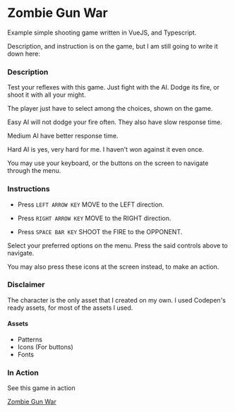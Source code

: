 # Zombie Gun War

Example simple shooting game written in VueJS, and Typescript.

Description, and instruction is on the game, but I am still going to write it down here:

### Description

Test your reflexes with this game. Just fight with the AI. Dodge its fire, or shoot it with all your might.

The player just have to select among the choices, shown on the game.

Easy AI will not dodge your fire often. They also have slow response time.

Medium AI have better response time.

Hard AI is yes, very hard for me. I haven't won against it even once.

You may use your keyboard, or the buttons on the screen to navigate through the menu.

### Instructions

- Press `LEFT ARROW KEY` MOVE to the LEFT direction.

- Press `RIGHT ARROW KEY` MOVE to the RIGHT direction.

- Press `SPACE BAR KEY` SHOOT the FIRE to the OPPONENT.

Select your preferred options on the menu. Press the said controls above to navigate.

You may also press these icons at the screen instead, to make an action.

### Disclaimer

The character is the only asset that I created on my own. I used Codepen's ready assets, for most of the assets I used.

#### Assets

- Patterns
- Icons (For buttons)
- Fonts

### In Action

See this game in action

[Zombie Gun War](https://codepen.io/takaneichinose/full/xxGzdqg)
